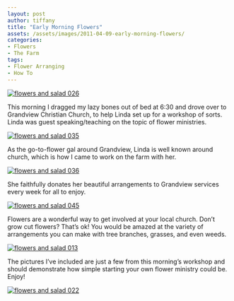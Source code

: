 ```yaml
---
layout: post
author: tiffany
title: "Early Morning Flowers"
assets: /assets/images/2011-04-09-early-morning-flowers/
categories: 
- Flowers
- The Farm
tags: 
- Flower Arranging
- How To
---
```


[![](jekyll_uploads/2011/04/flowers-and-salad-026-575x326.jpg "flowers and salad 026")](http://www.sweetpeonies.com/2011/04/early-morning-flowers/flowers-and-salad-026/)

This morning I dragged my lazy bones out of bed at 6:30 and drove over to Grandview Christian Church, to help Linda set up for a workshop of sorts. Linda was guest speaking/teaching on the topic of flower ministries.

[![](jekyll_uploads/2011/04/flowers-and-salad-035-575x431.jpg "flowers and salad 035")](http://www.sweetpeonies.com/2011/04/early-morning-flowers/flowers-and-salad-035-2/)

As the go-to-flower gal around Grandview, Linda is well known around church, which is how I came to work on the farm with her.

[![](jekyll_uploads/2011/04/flowers-and-salad-036-575x431.jpg "flowers and salad 036")](http://www.sweetpeonies.com/2011/04/early-morning-flowers/flowers-and-salad-036/)

She faithfully donates her beautiful arrangements to Grandview services every week for all to enjoy.

[![](jekyll_uploads/2011/04/flowers-and-salad-045-325x433.jpg "flowers and salad 045")](http://www.sweetpeonies.com/2011/04/early-morning-flowers/flowers-and-salad-045/)

Flowers are a wonderful way to get involved at your local church. Don’t grow cut flowers? That’s ok! You would be amazed at the variety of arrangements you can make with tree branches, grasses, and even weeds.

[![](jekyll_uploads/2011/04/flowers-and-salad-013-325x433.jpg "flowers and salad 013")](http://www.sweetpeonies.com/2011/04/early-morning-flowers/flowers-and-salad-013/)

The pictures I’ve included are just a few from this morning’s workshop and should demonstrate how simple starting your own flower ministry could be. Enjoy!

[![](jekyll_uploads/2011/04/flowers-and-salad-022-575x537.jpg "flowers and salad 022")](http://www.sweetpeonies.com/2011/04/early-morning-flowers/flowers-and-salad-022/)